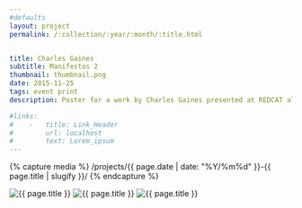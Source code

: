 ```yaml
---
#defaults
layout: project
permalink: /:collection/:year/:month/:title.html


title: Charles Gaines
subtitle: Manifestos 2
thumbnail: thumbnail.png
date: 2015-11-25
tags: event print
description: Poster for a work by Charles Gaines presented at REDCAT alongside his exhibition "Hotel Theory" (collaboration with <a href="http://dasoljung.com" target="_blank">Dasol Jung</a>). Charles Gaines fills the stage with a nine-piece orchestra and large-scale video projection to create <a href="http://www.redcat.org/event/charles-gaines-manifestos-2" target="_blank">Manifestos 2,</a> with a musical arrangement by director and composer Sean Griffin of Opera Povera. Gaines devised musical translations of four influential speeches using a conceptual rule-based musical notation system.

#links:
#    -   title: Link_Header
#        url: localhost
#        text: Lorem_ipsum
---
```


<!-- set project media path -->
{% capture media %}
    /projects/{{ page.date | date: "%Y/%m%d" }}-{{ page.title | slugify }}/
{% endcapture %}
<!-- end -->

<!-- media -->
<img class="span8" src="{{ site.data.global_assets.placeholder }}" data-src="{{media|strip}}gaines-1.jpg" alt="{{ page.title }}">
<img class="span8" src="{{ site.data.global_assets.placeholder }}" data-src="{{media|strip}}gaines-2.png" alt="{{ page.title }}">
<img class="span8" src="{{ site.data.global_assets.placeholder }}" data-src="{{media|strip}}gaines-3.png" alt="{{ page.title }}">
